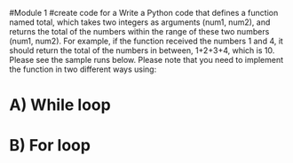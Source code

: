 #Module 1
#create code for a Write a Python code that defines a function named total, which takes two integers as arguments (num1, num2), and returns the total of the numbers within the range of these two numbers (num1, num2). For example, if the function received the numbers 1 and 4, it should return the total of the numbers in between, 1+2+3+4, which is 10. Please see the sample runs below. Please note that you need to implement the function in two different ways using:

# A) While loop
# B) For loop
